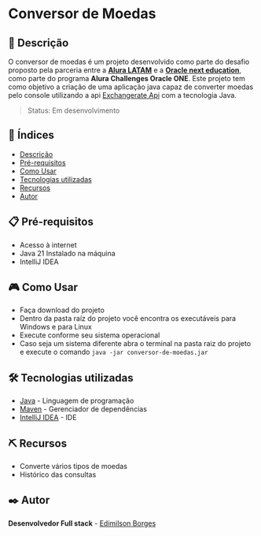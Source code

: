 # Conversor de Moedas

## 📖 Descrição
O conversor de moedas é um projeto desenvolvido como parte do desafio proposto pela parceria entre a **[Alura LATAM](https://www.aluracursos.com/)** e a **[Oracle next education](https://www.oracle.com/br/education/oracle-next-education/)**, como parte do programa **Alura Challenges Oracle ONE**. Este projeto tem como objetivo a criação de uma aplicação java capaz de converter moedas pelo console utilizando a api [Exchangerate Api](https://www.exchangerate-api.com/) com a tecnologia Java.   

> Status: Em desenvolvimento

## 📑 Índices
- [Descrição](#-descrição)
- [Pré-requisitos](#-pré-requisitos)
- [Como Usar](#-como-usar)
- [Tecnologias utilizadas](#️-tecnologias-utilizadas)
- [Recursos](#️-recursos)
- [Autor](#️-autor)

## 📋 Pré-requisitos
 - Acesso à internet
 - Java 21 Instalado na máquina
 - IntelliJ IDEA
## 🎮 Como Usar
- Faça download do projeto
- Dentro da pasta raíz do projeto você encontra os executáveis para Windows e para Linux
- Execute conforme seu sistema operacional
- Caso seja um sistema diferente abra o terminal na pasta raiz do projeto e execute o comando ``` java -jar conversor-de-moedas.jar ```
## 🛠️ Tecnologias utilizadas
- [Java](https://www.java.com/pt-BR/) -  Linguagem de programação
- [Maven](https://maven.apache.org/) - Gerenciador de dependências
- [IntelliJ IDEA](https://www.jetbrains.com/idea/) - IDE
## ⛏️ Recursos
- Converte vários tipos de moedas
- Histórico das consultas
## ✒️ Autor
**Desenvolvedor Full stack** - [Edimilson Borges](https://github.com/EdimilsonBorges)
